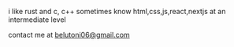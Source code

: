 i like rust and c, c++ sometimes
know html,css,js,react,nextjs at an intermediate level

contact me at belutoni06@gmail.com

<!---
bl4ze4447/bl4ze4447 is a ✨ special ✨ repository because its `README.md` (this file) appears on your GitHub profile.
You can click the Preview link to take a look at your changes.
--->
